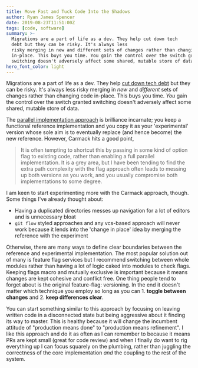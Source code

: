 ```yaml
---
title: Move Fast and Tuck Code Into the Shadows
author: Ryan James Spencer
date: 2019-08-23T11:51:00Z
tags: [code, software]
summary: >-
  Migrations are a part of life as a dev. They help cut down tech
  debt but they can be risky. It's always less
  risky merging in new and different sets of changes rather than changing code
  in-place. This buys you time. You gain the control over the switch granted
  switching doesn't adversely affect some shared, mutable store of data.
hero_font_color: light
---
```


Migrations are a part of life as a dev. They help [cut down tech
debt](https://lethain.com/migrations/) but they can be risky. It's always less
risky merging in _new_ and _different_ sets of changes rather than changing code
in-place. This buys you time. _You_ gain the control over the switch granted
switching doesn't adversely affect some shared, mutable store of data.

The [parallel implementation
approach](http://sevangelatos.com/john-carmack-on-parallel-implementations/) is
brilliance incarnate; you keep a functional reference implementation and you
copy it as your 'experimental' version whose sole aim is to eventually replace
(and hence become) the new reference. However, Carmack hits a good point,

> It is often tempting to shortcut this by passing in some kind of option flag
> to existing code, rather than enabling a full parallel implementation. It is
> a grey area, but I have been tending to find the extra path complexity with
> the flag approach often leads to messing up both versions as you work, and
> you usually compromise both implementations to some degree.

I am keen to start experimenting more with the Carmack approach, though. Some
things I've already thought about:

* Having a duplicated directories messes up navigation for a lot of editors and
  is unnecessary bloat
* `git flow` styled approaches and any vcs-based approach will never work
  because it lends into the 'change in place' idea by merging the reference with
  the experiment

Otherwise, there are many ways to define clear boundaries between the reference
and experimental implementation. The most popular solution out of many is
feature flag services but I recommend switching between whole modules rather
than having a lot of logic caked into modules to check flags. Keeping flags
macro and mutually exclusive is important because it means changes are kept
cohesive and conflict free. One thing people tend to forget about is the
original feature-flag: versioning. In the end it doesn't matter which technique
you employ so long as you can 1. **toggle between changes** and 2. **keep
differences clear**.

You can start something similar to this approach by focusing on leaving written
code in a disconnected state but being aggressive about it finding its way to
master. This is healthy because it will change the incumbent attitude of
"production means done" to "production means refinement". I like this approach
and do it as often as I can remember to because it means PRs are kept small
(great for code review) and when I finally do want to rig everything up I can
focus squarely on the plumbing, rather than juggling the correctness of the core
implementation _and_ the coupling to the rest of the system.
